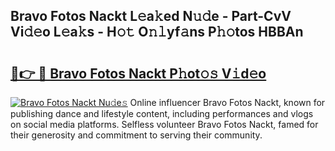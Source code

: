 ## Bravo Fotos Nackt L𝚎a𝚔ed N𝚞𝚍e - Part-CvV Vi𝚍𝚎o L𝚎a𝚔s - H𝚘𝚝 O𝚗𝚕yf𝚊ns P𝚑𝚘tos HBBAn

# <h2><a href="http://kfd1dz.oniu.top/?m=Bravo+Fotos+Nackt">🔗👉 🔴 Bravo Fotos Nackt P𝚑ot𝚘𝚜 V𝚒d𝚎o</a></h2>

[![Bravo Fotos Nackt Nu𝚍e𝚜](https://i.imgur.com/0qMVB7G.gif)](http://kfd1dz.oniu.top/?m=Bravo+Fotos+Nackt)
Online influencer Bravo Fotos Nackt, known for publishing dance and lifestyle content, including performances and vlogs on social media platforms. Selfless volunteer Bravo Fotos Nackt, famed for their generosity and commitment to serving their community.  
